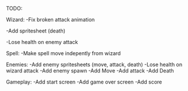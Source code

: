 TODO:

Wizard:
-Fix broken attack animation

-Add spritesheet (death)

-Lose health on enemy attack

Spell:
-Make spell move indepently from wizard

Enemies:
-Add enemy spritesheets (move, attack, death)
-Lose health on wizard attack
-Add enemy spawn
-Add Move
-Add attack
-Add Death

Gameplay:
-Add start screen
-Add game over screen
-Add score
